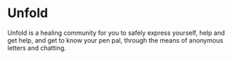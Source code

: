 # Unfold
 Unfold is a healing community for you to safely express yourself, help and get help, and get to know your pen pal, through the means of anonymous letters and chatting. 
